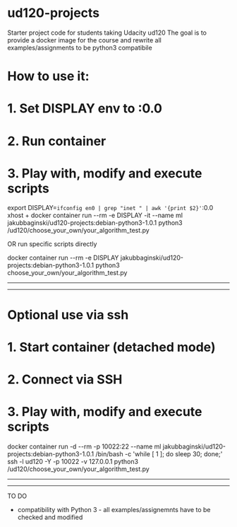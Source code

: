 ud120-projects
==============

Starter project code for students taking Udacity ud120
The goal is to provide a docker image for the course and rewrite all examples/assignments to be python3 compatibile

# How to use it:
# 1. Set DISPLAY env to <your IP>:0.0
# 2. Run container 
# 3. Play with, modify and execute scripts 

export DISPLAY=`ifconfig en0 | grep "inet " | awk '{print $2}'`:0.0
xhost +
docker container run --rm -e DISPLAY -it --name ml jakubbaginski/ud120-projects:debian-python3-1.0.1
python3 /ud120/choose_your_own/your_algorithm_test.py

OR run specific scripts directly

docker container run --rm -e DISPLAY jakubbaginski/ud120-projects:debian-python3-1.0.1 python3 choose_your_own/your_algorithm_test.py

---------------------------
---------------------------

# Optional use via ssh
# 1. Start container (detached mode)
# 2. Connect via SSH
# 3. Play with, modify and execute scripts

docker container run -d --rm -p 10022:22 --name ml jakubbaginski/ud120-projects:debian-python3-1.0.1 /bin/bash -c 'while [ 1 ]; do sleep 30; done;'
ssh -l ud120 -Y -p 10022 -v  127.0.0.1
python3 /ud120/choose_your_own/your_algorithm_test.py


---------------------------
---------------------------

TO DO
- compatibility with Python 3 - all examples/assignemnts have to be checked and modified
